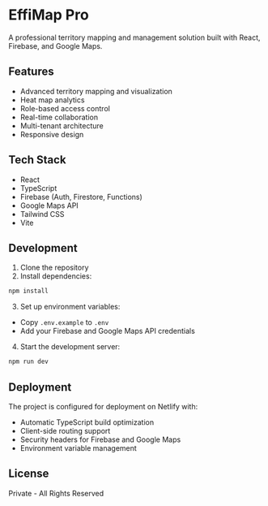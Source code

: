 # EffiMap Pro

A professional territory mapping and management solution built with React, Firebase, and Google Maps.

## Features

- Advanced territory mapping and visualization
- Heat map analytics
- Role-based access control
- Real-time collaboration
- Multi-tenant architecture
- Responsive design

## Tech Stack

- React
- TypeScript
- Firebase (Auth, Firestore, Functions)
- Google Maps API
- Tailwind CSS
- Vite

## Development

1. Clone the repository
2. Install dependencies:
```bash
npm install
```

3. Set up environment variables:
- Copy `.env.example` to `.env`
- Add your Firebase and Google Maps API credentials

4. Start the development server:
```bash
npm run dev
```

## Deployment

The project is configured for deployment on Netlify with:
- Automatic TypeScript build optimization
- Client-side routing support
- Security headers for Firebase and Google Maps
- Environment variable management

## License

Private - All Rights Reserved
